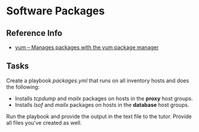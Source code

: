 # Software Packages
## Reference Info

* [yum – Manages packages with the yum package manager](https://docs.ansible.com/ansible/latest/modules/yum_module.html#yum-module)


## Tasks

Create a playbook _packages.yml_ that runs on all inventory hosts and does the following:
* Installs _tcpdump_ and _mailx_ packages on hosts in the **proxy** host groups.
* Installs _lsof_ and _mailx_ packages on hosts in the **database** host groups.

Run the playbook and provide the output in the text file to the tutor. Provide all files you've created as well. 




